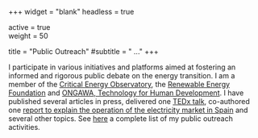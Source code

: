 +++
widget = "blank"
headless = true

active = true  
weight = 50  

title = "Public Outreach"
#subtitle = " ..."
+++

I participate in various initiatives and platforms aimed at fostering an informed and rigorous public debate on the energy transition. I am a member of the [Critical Energy Observatory](https://observatoriocriticodelaenergia.org/), the [Renewable Energy Foundation](https://fundacionrenovables.org/) and [ONGAWA, Technology for Human Development](https://ongawa.org/).
I have published several articles in press, delivered one [TEDx talk](https://www.youtube.com/watch?v=hh4RspPF6Ew), co-authored one [report to explain the operation of the electricity market in Spain](http://observatoriocriticodelaenergia.org/files_download/Entiende_el_mercado_electrico.pdf) and several other topics. See [here](uploads/Public_Outreach_Marta_Victoria.pdf) a complete list of my public outreach activities.





